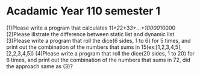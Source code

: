 # Acadamic Year 110 semester 1
(1)Please write a program that calculates 1*1+2*2+3*3+...+10000*10000
(2)Please illstrate the difference between static list and dynamic list
(3)Please write a program that roll the dice(6 sides, 1 to 6) for 5 times,
   and print out the combination of the numbers that sums in 15(ex:[1,2,3,4,5],[2,2,3,4,5])
(4)Please write a program that roll the dice(20 sides, 1 to 20) for 6 times,
   and print out the combination of the numbers that sums in 72, did the approach same as (3)?